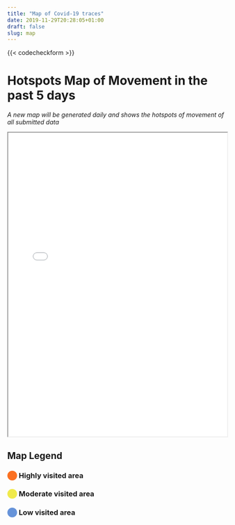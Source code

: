 ```yaml
---
title: "Map of Covid-19 traces"
date: 2019-11-29T20:28:05+01:00
draft: false
slug: map
---
```


<div class="contribution">
{{< codecheckform >}}

</div>

# Hotspots Map of Movement in the past 5 days

*A new map will be generated daily and shows the hotspots of movement of all submitted data*

<iframe src="/map/heatmap.html" width="100%" height="700px"></iframe>


## Map Legend

### <span style="color:#fb7021">⬤</span> Highly visited area

### <span style="color:#f0ea4b">⬤</span> Moderate visited area

### <span style="color:#6693d9">⬤</span> Low visited area
